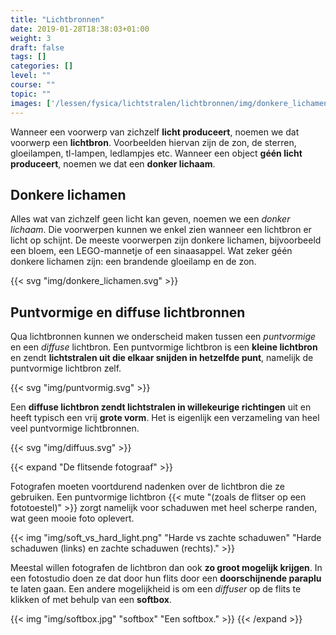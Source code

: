 ```yaml
---
title: "Lichtbronnen"
date: 2019-01-28T18:38:03+01:00
weight: 3
draft: false
tags: []
categories: []
level: ""
course: ""
topic: ""
images: ['/lessen/fysica/lichtstralen/lichtbronnen/img/donkere_lichamen.png', '/lessen/fysica/lichtstralen/lichtbronnen/img/puntvormig.png', '/lessen/fysica/lichtstralen/lichtbronnen/img/diffuus.png', '/lessen/fysica/lichtstralen/lichtbronnen/img/soft_vs_hard_light.png', '/lessen/fysica/lichtstralen/lichtbronnen/img/softbox.jpg']
---
```

Wanneer een voorwerp van zichzelf **licht produceert**, noemen we dat voorwerp
een **lichtbron**. Voorbeelden hiervan zijn de zon, de sterren, gloeilampen,
tl-lampen, ledlampjes etc. Wanneer een object **géén licht produceert**, noemen
we dat een **donker lichaam**.

## Donkere lichamen
Alles wat van zichzelf geen licht kan geven, noemen we een *donker lichaam*.
Die voorwerpen kunnen we enkel zien wanneer een lichtbron er licht op schijnt.
De meeste voorwerpen zijn donkere lichamen, bijvoorbeeld een bloem, een
LEGO-mannetje of een sinaasappel. Wat zeker géén donkere lichamen zijn: een
brandende gloeilamp en de zon.

{{< svg "img/donkere_lichamen.svg" >}}

## Puntvormige en diffuse lichtbronnen
Qua lichtbronnen kunnen we onderscheid maken tussen een *puntvormige* en een
*diffuse* lichtbron. Een puntvormige lichtbron is een **kleine lichtbron** en
zendt **lichtstralen uit die elkaar snijden in hetzelfde punt**, namelijk de
puntvormige lichtbron zelf.

{{< svg "img/puntvormig.svg" >}}

Een **diffuse lichtbron zendt lichtstralen in willekeurige richtingen** uit en
heeft typisch een vrij **grote vorm**. Het is
eigenlijk een verzameling van heel veel puntvormige lichtbronnen.

{{< svg "img/diffuus.svg" >}}

{{< expand "De flitsende fotograaf" >}}

Fotografen moeten voortdurend nadenken over de lichtbron die ze gebruiken. Een
puntvormige lichtbron {{< mute "(zoals de flitser op een fototoestel)" >}} zorgt
namelijk voor schaduwen met heel scherpe randen, wat geen mooie foto oplevert.

{{< img "img/soft_vs_hard_light.png" "Harde vs zachte schaduwen" "Harde schaduwen (links) en zachte schaduwen (rechts)." >}}

Meestal willen fotografen de lichtbron dan ook **zo groot mogelijk krijgen**.
In een fotostudio doen ze dat door hun flits door een **doorschijnende
paraplu** te laten gaan. Een andere mogelijkheid is om een *diffuser* op de
flits te klikken of met behulp van een **softbox**.

{{< img "img/softbox.jpg" "softbox" "Een softbox." >}}
{{< /expand >}}
